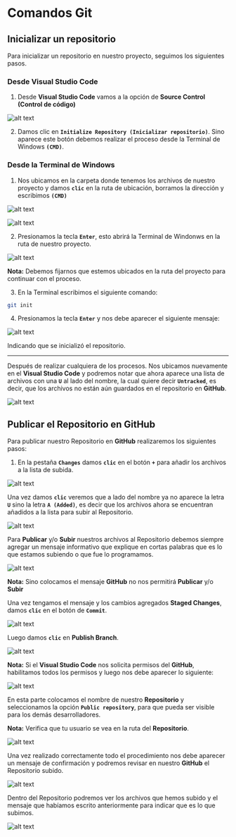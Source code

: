 # Comandos Git

## **Inicializar un repositorio**

Para inicializar un repositorio en nuestro proyecto, seguimos los siguientes pasos.

### Desde Visual Studio Code

1. Desde **Visual Studio Code** vamos a la opción de **Source Control (Control de código)**

![alt text](img/3/image.png)

2. Damos clic en **`Initialize Repository (Inicializar repositorio)`**. Sino aparece este botón debemos realizar el proceso desde la Terminal de Windows **`(CMD)`**.

### Desde la Terminal de Windows

1. Nos ubicamos en la carpeta donde tenemos los archivos de nuestro proyecto y damos **`clic`** en la ruta de ubicación, borramos la dirección y escribimos **`(CMD)`**

![alt text](img/3/image-3.png)

![alt text](img/3/image-4.png)

2. Presionamos la tecla **`Enter`**, esto abrirá la Terminal de Windonws en la ruta de nuestro proyecto.

![alt text](img/3/image-5.png)

**Nota:** Debemos fijarnos que estemos ubicados en la ruta del proyecto para continuar con el proceso.

3. En la Terminal escribimos el siguiente comando:

```bash
git init
```

4. Presionamos la tecla **`Enter`** y nos debe aparecer el siguiente mensaje:

![alt text](img/3/image-6.png)

Indicando que se inicializó el repositorio.

---

Después de realizar cualquiera de los procesos. Nos ubicamos nuevamente en el **Visual Studio Code** y podremos notar que ahora aparece una lista de archivos con una **`U`** al lado del nombre, la cual quiere decir **`Untracked`**, es decir, que los archivos no están aún guardados en el repositorio en **GitHub**.

![alt text](img/3/image-2.png)

## Publicar el Repositorio en GitHub

Para publicar nuestro Repositorio en **GitHub** realizaremos los siguientes pasos:

1. En la pestaña **`Changes`** damos **`clic`** en el botón **`+`** para añadir los archivos a la lista de subida.

![alt text](img/3/image-7.png)

Una vez damos **`clic`** veremos que a lado del nombre ya no aparece la letra **`U`** sino la letra **`A (Added)`**, es decir que los archivos ahora se encuentran añadidos a la lista para subir al Repositorio.

![alt text](img/3/image-8.png)

Para **Publicar** y/o **Subir** nuestros archivos al Repositorio debemos siempre agregar un mensaje informativo que explique en cortas palabras que es lo que estamos subiendo o que fue lo programamos.

![alt text](img/3/image-9.png)

**Nota:** Sino colocamos el mensaje **GitHub** no nos permitirá **Publicar** y/o **Subir**

Una vez tengamos el mensaje y los cambios agregados **Staged Changes**, damos **`clic`** en el botón de **`Commit`**.

![alt text](img/3/image-10.png)

Luego damos **`clic`** en **Publish Branch**.

![alt text](img/3/image-11.png)

**Nota:** Si el **Visual Studio Code** nos solicita permisos del **GitHub**, habilitamos todos los permisos y luego nos debe aparecer lo siguiente:

![alt text](img/3/image-12.png)

En esta parte colocamos el nombre de nuestro **Repositorio** y seleccionamos la opción **`Public repository`**, para que pueda ser visible para los demás desarrolladores.

**Nota:** Verifica que tu usuario se vea en la ruta del **Repositorio**.

![alt text](img/3/image-13.png)

Una vez realizado correctamente todo el procedimiento nos debe aparecer un mensaje de confirmación y podremos revisar en nuestro **GitHub** el Repositorio subido.

![alt text](img/3/image-14.png)

Dentro del Repositorio podremos ver los archivos que hemos subido y el mensaje que habíamos escrito anteriormente para indicar que es lo que subimos.

![alt text](img/3/image-15.png)